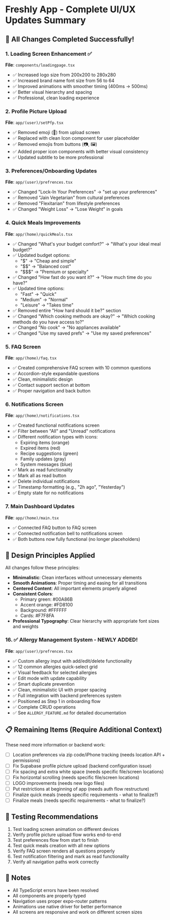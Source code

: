 # Freshly App - Complete UI/UX Updates Summary

## 🎉 All Changes Completed Successfully!

### 1. Loading Screen Enhancement ✅
**File**: `components/loadingpage.tsx`
- ✅ Increased logo size from 200x200 to 280x280
- ✅ Increased brand name font size from 56 to 64
- ✅ Improved animations with smoother timing (400ms → 500ms)
- ✅ Better visual hierarchy and spacing
- ✅ Professional, clean loading experience

### 2. Profile Picture Upload
**File**: `app/(user)/setPfp.tsx`
- ✅ Removed emoji (🙂) from upload screen
- ✅ Replaced with clean Icon component for user placeholder
- ✅ Removed emojis from buttons (📷, 🖼️)
- ✅ Added proper icon components with better visual consistency
- ✅ Updated subtitle to be more professional

### 3. Preferences/Onboarding Updates
**File**: `app/(user)/prefrences.tsx`
- ✅ Changed "Lock-In Your Preferences" → "set up your preferences"
- ✅ Removed "Jain Vegetarian" from cultural preferences
- ✅ Removed "Flexitarian" from lifestyle preferences
- ✅ Changed "Weight Loss" → "Lose Weight" in goals

### 4. Quick Meals Improvements
**File**: `app/(home)/quickMeals.tsx`
- ✅ Changed "What's your budget comfort?" → "What's your ideal meal budget?"
- ✅ Updated budget options:
  - "$" → "Cheap and simple"
  - "$$" → "Balanced cost"
  - "$$$" → "Premium or specialty"
- ✅ Changed "How fast do you want it?" → "How much time do you have?"
- ✅ Updated time options:
  - "Fast" → "Quick"
  - "Medium" → "Normal"
  - "Leisure" → "Takes time"
- ✅ Removed entire "How hard should it be?" section
- ✅ Changed "Which cooking methods are okay?" → "Which cooking methods do you have access to?"
- ✅ Changed "No cook" → "No appliances available"
- ✅ Changed "Use my saved prefs" → "Use my saved preferences"

### 5. FAQ Screen
**File**: `app/(home)/faq.tsx`
- ✅ Created comprehensive FAQ screen with 10 common questions
- ✅ Accordion-style expandable questions
- ✅ Clean, minimalistic design
- ✅ Contact support section at bottom
- ✅ Proper navigation and back button

### 6. Notifications Screen
**File**: `app/(home)/notifications.tsx`
- ✅ Created functional notifications screen
- ✅ Filter between "All" and "Unread" notifications
- ✅ Different notification types with icons:
  - Expiring items (orange)
  - Expired items (red)
  - Recipe suggestions (green)
  - Family updates (gray)
  - System messages (blue)
- ✅ Mark as read functionality
- ✅ Mark all as read button
- ✅ Delete individual notifications
- ✅ Timestamp formatting (e.g., "2h ago", "Yesterday")
- ✅ Empty state for no notifications

### 7. Main Dashboard Updates
**File**: `app/(home)/main.tsx`
- ✅ Connected FAQ button to FAQ screen
- ✅ Connected notification bell to notifications screen
- ✅ Both buttons now fully functional (no longer placeholders)

## 🎨 Design Principles Applied

All changes follow these principles:
- **Minimalistic**: Clean interfaces without unnecessary elements
- **Smooth Animations**: Proper timing and easing for all transitions
- **Centered Content**: All important elements properly aligned
- **Consistent Colors**: 
  - Primary green: #00A86B
  - Accent orange: #FD8100
  - Background: #FFFFFF
  - Cards: #F7F8FA
- **Professional Typography**: Clear hierarchy with appropriate font sizes and weights

### 16. **✅ Allergy Management System** - NEWLY ADDED!
**File**: `app/(user)/prefrences.tsx`
- ✅ Custom allergy input with add/edit/delete functionality
- ✅ 12 common allergies quick-select grid
- ✅ Visual feedback for selected allergies
- ✅ Edit mode with update capability
- ✅ Smart duplicate prevention
- ✅ Clean, minimalistic UI with proper spacing
- ✅ Full integration with backend preferences system
- ✅ Positioned as Step 1 in onboarding flow
- ✅ Complete CRUD operations
- ✅ See `ALLERGY_FEATURE.md` for detailed documentation

## 📋 Remaining Items (Require Additional Context)

These need more information or backend work:

- [ ] Location preferences via zip code/iPhone tracking (needs location API + permissions)
- [ ] Fix Supabase profile picture upload (backend configuration issue)
- [ ] Fix spacing and extra white space (needs specific file/screen locations)
- [ ] Fix horizontal scrolling (needs specific file/screen locations)
- [ ] LOGO improvements (needs new logo files)
- [ ] Put restrictions at beginning of app (needs auth flow restructure)
- [ ] Finalize quick meals (needs specific requirements - what to finalize?)
- [ ] Finalize meals (needs specific requirements - what to finalize?)

## 🚀 Testing Recommendations

1. Test loading screen animation on different devices
2. Verify profile picture upload flow works end-to-end
3. Test preferences flow from start to finish
4. Test quick meals creation with all new options
5. Verify FAQ screen renders all questions properly
6. Test notification filtering and mark as read functionality
7. Verify all navigation paths work correctly

## 📝 Notes

- All TypeScript errors have been resolved
- All components are properly typed
- Navigation uses proper expo-router patterns
- Animations use native driver for better performance
- All screens are responsive and work on different screen sizes
